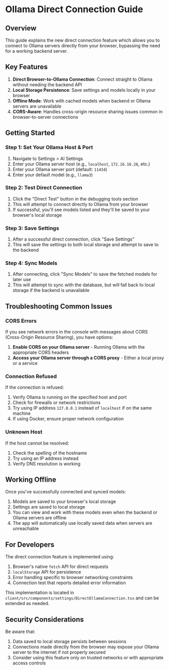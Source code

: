 # Ollama Direct Connection Guide

## Overview

This guide explains the new direct connection feature which allows you to connect to Ollama servers directly from your browser, bypassing the need for a working backend server.

## Key Features

1. **Direct Browser-to-Ollama Connection**: Connect straight to Ollama without needing the backend API
2. **Local Storage Persistence**: Save settings and models locally in your browser
3. **Offline Mode**: Work with cached models when backend or Ollama servers are unavailable
4. **CORS-Aware**: Handles cross-origin resource sharing issues common in browser-to-server connections

## Getting Started

### Step 1: Set Your Ollama Host & Port

1. Navigate to Settings > AI Settings
2. Enter your Ollama server host (e.g., `localhost`, `172.16.16.26`, etc.)
3. Enter your Ollama server port (default: `11434`)
4. Enter your default model (e.g., `llama3`)

### Step 2: Test Direct Connection

1. Click the "Direct Test" button in the debugging tools section
2. This will attempt to connect directly to Ollama from your browser
3. If successful, you'll see models listed and they'll be saved to your browser's local storage

### Step 3: Save Settings

1. After a successful direct connection, click "Save Settings"
2. This will save the settings to both local storage and attempt to save to the backend

### Step 4: Sync Models

1. After connecting, click "Sync Models" to save the fetched models for later use
2. This will attempt to sync with the database, but will fall back to local storage if the backend is unavailable

## Troubleshooting Common Issues

### CORS Errors

If you see network errors in the console with messages about CORS (Cross-Origin Resource Sharing), you have options:

1. **Enable CORS on your Ollama server** - Running Ollama with the appropriate CORS headers
2. **Access your Ollama server through a CORS proxy** - Either a local proxy or a service

### Connection Refused

If the connection is refused:

1. Verify Ollama is running on the specified host and port
2. Check for firewalls or network restrictions
3. Try using IP address `127.0.0.1` instead of `localhost` if on the same machine
4. If using Docker, ensure proper network configuration

### Unknown Host

If the host cannot be resolved:

1. Check the spelling of the hostname
2. Try using an IP address instead
3. Verify DNS resolution is working

## Working Offline

Once you've successfully connected and synced models:

1. Models are saved to your browser's local storage
2. Settings are saved to local storage
3. You can view and work with these models even when the backend or Ollama servers are offline
4. The app will automatically use locally saved data when servers are unreachable

## For Developers

The direct connection feature is implemented using:

1. Browser's native `fetch` API for direct requests
2. `localStorage` API for persistence
3. Error handling specific to browser networking constraints
4. Connection test that reports detailed error information

This implementation is located in `client/src/components/settings/DirectOllamaConnection.tsx` and can be extended as needed.

## Security Considerations

Be aware that:

1. Data saved to local storage persists between sessions
2. Connections made directly from the browser may expose your Ollama server to the internet if not properly secured
3. Consider using this feature only on trusted networks or with appropriate access controls 